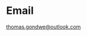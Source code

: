 <!-- # content/email.md -->

# Email

[thomas.gondwe@outlook.com](mailto:thomas.gondwe@outlook.com)
